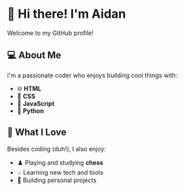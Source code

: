 # 👋 Hi there! I'm Aidan

Welcome to my GitHub profile!

## 💻 About Me

I'm a passionate coder who enjoys building cool things with:

- 🌐 **HTML**
- 🎨 **CSS**
- 🧠 **JavaScript**
- 🐍 **Python**

## 🎯 What I Love

Besides coding (duh!), I also enjoy:

- ♟️ Playing and studying **chess**
- 💡 Learning new tech and tools
- 🔧 Building personal projects
